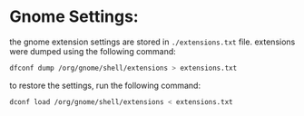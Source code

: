 # Gnome Settings:

the gnome extension settings are stored in `./extensions.txt` file.
extensions were dumped using the following command:

```bash
dfconf dump /org/gnome/shell/extensions > extensions.txt
```

to restore the settings, run the following command:

```bash
dconf load /org/gnome/shell/extensions < extensions.txt
```


